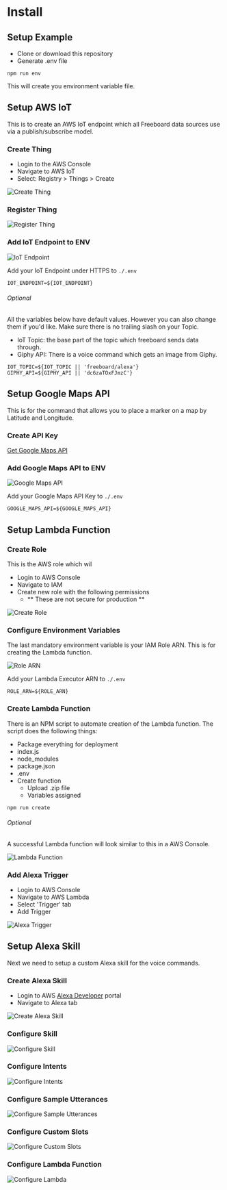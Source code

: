 # Install

## Setup Example
- Clone or download this repository
- Generate .env file

``` shell
npm run env
```

This will create you environment variable file.

## Setup AWS IoT

This is to create an AWS IoT endpoint which all Freeboard data sources use via a publish/subscribe model.

### Create Thing
- Login to the AWS Console
- Navigate to AWS IoT
- Select: Registry > Things > Create

![Create Thing](https://github.com/iamfiscus/freeboard-alexa-skill/raw/master/docs/images/step1/create-thing.png "Create Thing")

### Register Thing

![Register Thing](https://github.com/iamfiscus/freeboard-alexa-skill/raw/master/docs/images/step1/register-thing.png "Register Thing")

### Add IoT Endpoint to ENV
![IoT Endpoint](https://github.com/iamfiscus/freeboard-alexa-skill/raw/master/docs/images/step1/thing-success.png "IoT Endpoint")

Add your IoT Endpoint under HTTPS to `./.env`
```
IOT_ENDPOINT=${IOT_ENDPOINT}
```

###### Optional
All the variables below have default values. However you can also change them if you'd like. Make sure there is no trailing slash on your Topic.
- IoT Topic: the base part of the topic which freeboard sends data through.
- Giphy API: There is a voice command which gets an image from Giphy.

```
IOT_TOPIC=${IOT_TOPIC || 'freeboard/alexa'}
GIPHY_API=${GIPHY_API || 'dc6zaTOxFJmzC'}
```

## Setup Google Maps API

This is for the command that allows you to place a marker on a map by Latitude and Longitude.

### Create API Key
[Get Google Maps API](https://developers.google.com/maps/documentation/javascript/get-api-key)

### Add Google Maps API to ENV

![Google Maps API](https://github.com/iamfiscus/freeboard-alexa-skill/raw/master/docs/images/step2/google-maps-api-key.png "Google Maps API")

Add your Google Maps API Key to `./.env`
```
GOOGLE_MAPS_API=${GOOGLE_MAPS_API}
```

## Setup Lambda Function

### Create Role

This is the AWS role which wil

- Login to AWS Console
- Navigate to IAM
- Create new role with the following permissions
  - ** These are not secure for production **

![Create Role](https://github.com/iamfiscus/freeboard-alexa-skill/raw/master/docs/images/step3/lambda-executor-policy.png "Create Role")

### Configure Environment Variables

The last mandatory environment variable is your IAM Role ARN. This is for creating the Lambda function.

![Role ARN](https://github.com/iamfiscus/freeboard-alexa-skill/raw/master/docs/images/step3/lambda-executor-arn.png "Role ARN")

Add your Lambda Executor ARN to `./.env`
```
ROLE_ARN=${ROLE_ARN}
```
### Create Lambda Function
There is an NPM script to automate creation of the Lambda function. The script does the following things:
- Package everything for deployment
 - index.js
 - node_modules
 - package.json
 - .env
- Create function
  - Upload .zip file
  - Variables assigned

```
npm run create
```

###### Optional
A successful Lambda function will look similar to this in a AWS Console.

![Lambda Function](https://github.com/iamfiscus/freeboard-alexa-skill/raw/master/docs/images/step3/lambda-function.png "Lambda Function")

### Add Alexa Trigger
- Login to AWS Console
- Navigate to AWS Lambda
- Select 'Trigger' tab
- Add Trigger

![Alexa Trigger](https://github.com/iamfiscus/freeboard-alexa-skill/raw/master/docs/images/step3/lambda-function-trigger.png "Alexa Trigger")

## Setup Alexa Skill

Next we need to setup a custom Alexa skill for the voice commands.

### Create Alexa Skill
- Login to AWS [Alexa Developer](https://developer.amazon.com/edw/home.html#/) portal
- Navigate to Alexa tab

![Create Alexa Skill](https://github.com/iamfiscus/freeboard-alexa-skill/raw/master/docs/images/step4/create-alexa-skill.png "Create Alexa Skill")

### Configure Skill

![Configure Skill](https://github.com/iamfiscus/freeboard-alexa-skill/raw/master/docs/images/step4/configure-alexa-skill.png "Configure Skill")

### Configure Intents

![Configure Intents](https://github.com/iamfiscus/freeboard-alexa-skill/raw/master/docs/images/step4/configure-intents.png "Configure Intents")

### Configure Sample Utterances

![Configure Sample Utterances](https://github.com/iamfiscus/freeboard-alexa-skill/raw/master/docs/images/step4/configure-utterances.png "Configure Sample Utterances")

### Configure Custom Slots

![Configure Custom Slots](https://github.com/iamfiscus/freeboard-alexa-skill/raw/master/docs/images/step4/configure-custom-slots.png "Configure Custom Slots")

### Configure Lambda Function

![Configure Lambda](https://github.com/iamfiscus/freeboard-alexa-skill/raw/master/docs/images/step4/configure-lambda.png "Configure Lambda")

